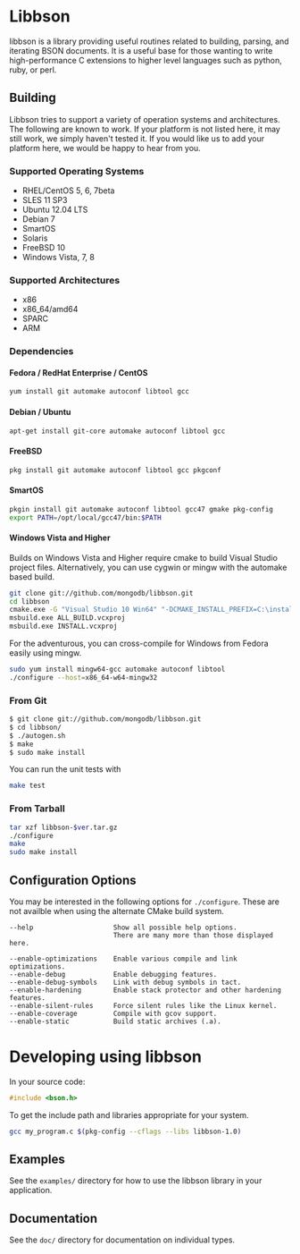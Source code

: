 # Libbson

libbson is a library providing useful routines related to building, parsing,
and iterating BSON documents.  It is a useful base for those wanting to write
high-performance C extensions to higher level languages such as python, ruby,
or perl.


## Building

Libbson tries to support a variety of operation systems and architectures.
The following are known to work. If your platform is not listed here, it may
still work, we simply haven't tested it. If you would like us to add your
platform here, we would be happy to hear from you.

### Supported Operating Systems

 * RHEL/CentOS 5, 6, 7beta
 * SLES 11 SP3
 * Ubuntu 12.04 LTS
 * Debian 7
 * SmartOS
 * Solaris
 * FreeBSD 10
 * Windows Vista, 7, 8

### Supported Architectures

 * x86
 * x86_64/amd64
 * SPARC
 * ARM

### Dependencies

#### Fedora / RedHat Enterprise / CentOS

```sh
yum install git automake autoconf libtool gcc
```

#### Debian / Ubuntu

```sh
apt-get install git-core automake autoconf libtool gcc
```

#### FreeBSD

```sh
pkg install git automake autoconf libtool gcc pkgconf
```

#### SmartOS

```sh
pkgin install git automake autoconf libtool gcc47 gmake pkg-config
export PATH=/opt/local/gcc47/bin:$PATH
```

#### Windows Vista and Higher

Builds on Windows Vista and Higher require cmake to build Visual Studio project files.
Alternatively, you can use cygwin or mingw with the automake based build.

```sh
git clone git://github.com/mongodb/libbson.git
cd libbson
cmake.exe -G "Visual Studio 10 Win64" "-DCMAKE_INSTALL_PREFIX=C:\install\path"
msbuild.exe ALL_BUILD.vcxproj
msbuild.exe INSTALL.vcxproj
```

For the adventurous, you can cross-compile for Windows from Fedora easily using mingw.

```sh
sudo yum install mingw64-gcc automake autoconf libtool
./configure --host=x86_64-w64-mingw32
```

### From Git

```sh
$ git clone git://github.com/mongodb/libbson.git
$ cd libbson/
$ ./autogen.sh
$ make
$ sudo make install
```

You can run the unit tests with

```sh
make test
```

### From Tarball

```sh
tar xzf libbson-$ver.tar.gz
./configure
make
sudo make install
```

## Configuration Options

You may be interested in the following options for `./configure`.
These are not availble when using the alternate CMake build system.

```
--help                    Show all possible help options.
                          There are many more than those displayed here.

--enable-optimizations    Enable various compile and link optimizations.
--enable-debug            Enable debugging features.
--enable-debug-symbols    Link with debug symbols in tact.
--enable-hardening        Enable stack protector and other hardening features.
--enable-silent-rules     Force silent rules like the Linux kernel.
--enable-coverage         Compile with gcov support.
--enable-static           Build static archives (.a).
```

# Developing using libbson

In your source code:

```c
#include <bson.h>
```

To get the include path and libraries appropriate for your system.

```sh
gcc my_program.c $(pkg-config --cflags --libs libbson-1.0)
```

## Examples

See the `examples/` directory for how to use the libbson library in your
application.

## Documentation

See the `doc/` directory for documentation on individual types.

